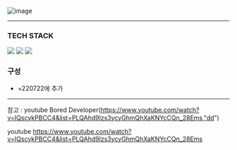 
![image](https://user-images.githubusercontent.com/90320005/180350974-065a18b4-8f7b-4d87-a625-781255a54832.png)  

  
  
---  
### TECH STACK
<img src="https://img.shields.io/badge/java-007396?style=flat&logo=java&logoColor=white">  <img src="https://img.shields.io/badge/androidstudio-3DDC84?style=flat&logo=androidstudio&logoColor=white"/>  <img src="https://img.shields.io/badge/Firebase-FFCA28?style=flat&logo=Firebase&logoColor=white">  

### 구성  
* +220722에 추가  




---  
참고 : youtube Bored Developer(https://www.youtube.com/watch?v=IQscykPBCC4&list=PLQAhd9lzs3ycyGhmQhXaKNYcCQn_28Ems,"dd")

youtube https://www.youtube.com/watch?v=IQscykPBCC4&list=PLQAhd9lzs3ycyGhmQhXaKNYcCQn_28Ems
